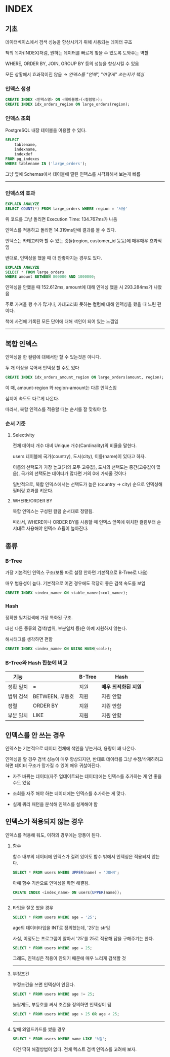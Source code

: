 # INDEX

## 기초

데이터베이스에서 검색 성능을 향상시키기 위해 사용되는 데이터 구조

책의 목차(INDEX)처럼, 원하는 데이터를 빠르게 찾을 수 있도록 도와주는 역할

WHERE, ORDER BY, JOIN, GROUP BY 등의 성능을 향상시킬 수 있음

모든 상황에서 효과적이진 않음 → *인덱스를 "언제", "어떻게" 쓰는지가 핵심*


### 인덱스 생성

```sql
CREATE INDEX <인덱스명> ON <테이블명>(<컬럼명>);
CREATE INDEX idx_orders_region ON large_orders(region);
```

### 인덱스 조회

PostgreSQL 내장 테이블을 이용할 수 있다.

```sql
SELECT
	tablename,
	indexname,
	indexdef
FROM pg_indexes
WHERE tablename IN ('large_orders');
```

그냥 옆에 Schemas에서 테이블에 딸린 인덱스를 시각화해서 보는게 빠름

---

### 인덱스의 효과

```sql
EXPLAIN ANALYZE
SELECT COUNT(*) FROM large_orders WHERE region = '서울'
```
위 코드를 그냥 돌리면 Execution Time: 134.767ms가 나옴

인덱스를 적용하고 돌리면 14.319ms만에 결과를 볼 수 있다.

인덱스는 카테고리화 할 수 있는 것들(region, customer_id 등등)에 매우매우 효과적임

반대로, 인덱싱을 했을 때 더 안좋아지는 경우도 있다.
```sql
EXPLAIN ANALYZE
SELECT * FROM large_orders
WHERE amount BETWEEN 800000 AND 1000000;
```
인덱싱을 안했을 때 152.612ms, amount에 대해 인덱싱 했을 시 293.284ms가 나왔음

주로 가져올 행 수가 많거나, 카테고리화 못하는 컬럼에 대해 인덱싱을 했을 때 느린 편이다.

책에 사전에 기록된 모든 단어에 대해 색인이 되어 있는 느낌임

---

## 복합 인덱스

인덱싱을 한 컬럼에 대해서만 할 수 있는것은 아니다.

두 개 이상을 묶어서 인덱싱 할 수도 있다
```sql
CREATE INDEX idx_orders_amount_region ON large_orders(amount, region);
```
이 때, amount-region 와 region-amount는 다른 인덱스임

심지어 속도도 다르게 나온다.

따라서, 복합 인덱스를 적용할 때는 순서를 잘 맞춰야 함.

### 순서 기준

1. Selectivity

   전체 데이터 개수 대비 Unique 개수(Cardinality)의 비율을 말한다.

   users 테이블에 국가(country), 도시(city), 이름(name)이 있다고 하자.

   이름의 선택도가 가장 높고(거의 모두 고유값), 도시의 선택도는 중간(고유값이 많음), 국가의 선택도는 데이터가 많다면 거의 0에 가까울 것이다

   일반적으로, 복합 인덱스에서는 선택도가 높은 (country -> city) 순으로 인덱싱해 필터링 효과를 키운다.

1. WHERE/ORDER BY

   복합 인덱스는 구성된 컬럼 순서대로 정렬됨. 
   
   따라서, WHERE이나 ORDER BY를 사용할 때 인덱스 앞쪽에 위치한 컬럼부터 순서대로 사용해야 인덱스 효율이 높아진다.


## 종류

### B-Tree

가장 기본적인 인덱스 구조(보통 따로 설정 안하면 기본적으로 B-Tree로 나옴)

매우 범용성이 높다. 기본적으로 어떤 경우에도 적당히 좋은 검색 속도를 보임
```sql
CREATE INDEX <index_name> ON <table_name>(<col_name>);
```

### Hash

정확한 일치검색에 가장 특화된 구조.

대신 다른 종류의 검색(범위, 부분일치 등)은 아예 지원하지 않는다.

해시태그를 생각하면 편함
```sql
CREATE INDEX <index_name> ON USING HASH(<col>);
```

### B-Tree와 Hash 한눈에 비교

| 기능 | | B-Tree | Hash |
| --- | --- |  --- | --- |
| 정확 일치| = | 지원 | **매우 최적화된 지원** |
| 범위 검색| BETWEEN, 부등호 | 지원 | 지원 안함 |
| 정렬| ORDER BY | 지원 | 지원 안함 |
| 부분 일치| LIKE | 지원 | 지원 안함 |


## 인덱스를 안 쓰는 경우

인덱스는 기본적으로 데이터 전체에 색인을 넣는거라, 용량이 꽤 나온다.

인덱싱을 할 경우 검색 성능이 매우 향상되지만, 반대로 데이터를 그냥 수정/삭제하려고 하면 데이터 구조가 망가질 수 있어 매우 귀찮아진다.

- 자주 바뀌는 데이터(자주 업데이트되는 데이터)에는 인덱스를 추가하는 게 안 좋을 수도 있음

- 조회를 자주 해야 하는 데이터에는 인덱스를 추가하는 게 맞다.

- 실제 쿼리 패턴을 분석해 인덱스를 설계해야 함

## 인덱스가 적용되지 않는 경우

인덱스를 적용해 둬도, 이하의 경우에는 깡통이 된다.

1. 함수

   함수 내부의 데이터에 인덱스가 걸려 있어도 함수 밖에서 인덱싱은 적용되지 않는다.
   ```sql
   SELECT * FROM users WHERE UPPER(name) = 'JOHN';
   ```
   아예 함수 기반으로 인덱싱을 하면 해결됨.
   ```sql
   CREATE INDEX <index_name> ON users(UPPER(name));
   ```
   ---
1. 타입을 잘못 썼을 경우
   
   ```sql
   SELECT * FROM users WHERE age = '25';
   ```
   age의 데이터타입을 INT로 정의했는데, '25'는 str임

   사실, 이정도는 프로그램이 알아서 '25'를 25로 적용해 답을 구해주기는 한다.
   ```sql
   SELECT * FROM users WHERE age = 25;
   ```
   그래도, 인덱싱은 적용이 안되기 때문에 매우 느리게 검색할 것
   
   ---
1. 부정조건

   부정조건을 쓰면 인덱싱이 안된다.
   ```sql
   SELECT * FROM users WHERE age != 25;
   ```
   놀랍게도, 부등호를 써서 조건을 정의하면 인덱싱이 됨
   ```sql
   SELECT * FROM users WHERE age > 25 OR age < 25;
   ```
   ---

1. 앞에 와일드카드를 썼을 경우
   
   ```sql
   SELECT * FROM users WHERE name LIKE '%김';
   ```
   이건 딱히 해결방법이 없다. 전체 텍스트 검색 인덱스를 고려해 보자.